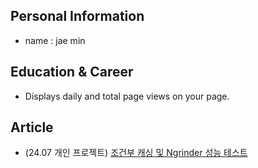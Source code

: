 ## Personal Information
- name : jae min

## Education & Career
- Displays daily and total page views on your page.

## Article
- (24.07 개인 프로젝트) [조건부 캐싱 및 Ngrinder 성능 테스트](https://killerwhale1125.github.io/posts/%EC%A1%B0%EA%B1%B4%EB%B6%80-%EC%BA%90%EC%8B%B1-%EB%B0%8F-%EC%84%B1%EB%8A%A5-%ED%85%8C%EC%8A%A4%ED%8A%B8/)
